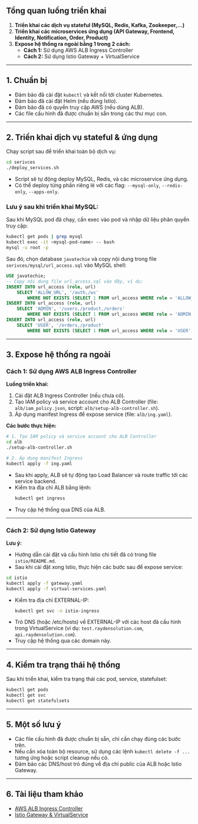## Tổng quan luồng triển khai

1. **Triển khai các dịch vụ stateful (MySQL, Redis, Kafka, Zookeeper,...)**
2. **Triển khai các microservices ứng dụng (API Gateway, Frontend, Identity, Notification, Order, Product)**
3. **Expose hệ thống ra ngoài bằng 1 trong 2 cách:**
   - **Cách 1:** Sử dụng AWS ALB Ingress Controller
   - **Cách 2:** Sử dụng Istio Gateway + VirtualService

---

## 1. Chuẩn bị

- Đảm bảo đã cài đặt `kubectl` và kết nối tới cluster Kubernetes.
- Đảm bảo đã cài đặt Helm (nếu dùng Istio).
- Đảm bảo đã có quyền truy cập AWS (nếu dùng ALB).
- Các file cấu hình đã được chuẩn bị sẵn trong các thư mục con.

---

## 2. Triển khai dịch vụ stateful & ứng dụng

Chạy script sau để triển khai toàn bộ dịch vụ:

```bash
cd serivces
./deploy_services.sh
```

- Script sẽ tự động deploy MySQL, Redis, và các microservice ứng dụng.
- Có thể deploy từng phần riêng lẻ với các flag: `--mysql-only`, `--redis-only`, `--apps-only`.

### **Lưu ý sau khi triển khai MySQL:**

Sau khi MySQL pod đã chạy, cần exec vào pod và nhập dữ liệu phân quyền truy cập:

```bash
kubectl get pods | grep mysql
kubectl exec -it <mysql-pod-name> -- bash
mysql -u root -p
```

Sau đó, chọn database `javatechie` và copy nội dung trong file `serivces/mysql/url_access.sql` vào MySQL shell:

```sql
USE javatechie;
-- Copy nội dung file url_access.sql vào đây, ví dụ:
INSERT INTO url_access (role, url)
    SELECT 'ALLOW_URL', '/auth,/ws'
        WHERE NOT EXISTS (SELECT 1 FROM url_access WHERE role = 'ALLOW_URL');
INSERT INTO url_access (role, url)
    SELECT 'ADMIN', '/users,/product,/orders'
        WHERE NOT EXISTS (SELECT 1 FROM url_access WHERE role = 'ADMIN');
INSERT INTO url_access (role, url)
    SELECT 'USER', '/orders,/product'
        WHERE NOT EXISTS (SELECT 1 FROM url_access WHERE role = 'USER');
```

---

## 3. Expose hệ thống ra ngoài

### Cách 1: Sử dụng AWS ALB Ingress Controller

**Luồng triển khai:**
1. Cài đặt ALB Ingress Controller (nếu chưa có).
2. Tạo IAM policy và service account cho ALB Controller (file: `alb/iam_policy.json`, script: `alb/setup-alb-controller.sh`).
3. Áp dụng manifest Ingress để expose service (file: `alb/ing.yaml`).

**Các bước thực hiện:**

```bash
# 1. Tạo IAM policy và service account cho ALB Controller
cd alb
./setup-alb-controller.sh

# 2. Áp dụng manifest Ingress
kubectl apply -f ing.yaml
```

- Sau khi apply, ALB sẽ tự động tạo Load Balancer và route traffic tới các service backend.
- Kiểm tra địa chỉ ALB bằng lệnh:
  ```bash
  kubectl get ingress
  ```
- Truy cập hệ thống qua DNS của ALB.

---

### Cách 2: Sử dụng Istio Gateway

**Lưu ý:**
- Hướng dẫn cài đặt và cấu hình Istio chi tiết đã có trong file `istio/README.md`.
- Sau khi cài đặt xong Istio, thực hiện các bước sau để expose service:

```bash
cd istio
kubectl apply -f gateway.yaml
kubectl apply -f virtual-services.yaml
```

- Kiểm tra địa chỉ EXTERNAL-IP:
  ```bash
  kubectl get svc -n istio-ingress
  ```
- Trỏ DNS (hoặc /etc/hosts) về EXTERNAL-IP với các host đã cấu hình trong VirtualService (ví dụ: `test.raydensolution.com`, `api.raydensolution.com`).
- Truy cập hệ thống qua các domain này.

---

## 4. Kiểm tra trạng thái hệ thống

Sau khi triển khai, kiểm tra trạng thái các pod, service, statefulset:

```bash
kubectl get pods
kubectl get svc
kubectl get statefulsets
```

---

## 5. Một số lưu ý

- Các file cấu hình đã được chuẩn bị sẵn, chỉ cần chạy đúng các bước trên.
- Nếu cần xóa toàn bộ resource, sử dụng các lệnh `kubectl delete -f ...` tương ứng hoặc script cleanup nếu có.
- Đảm bảo các DNS/host trỏ đúng về địa chỉ public của ALB hoặc Istio Gateway.

---

## 6. Tài liệu tham khảo

- [AWS ALB Ingress Controller](https://kubernetes-sigs.github.io/aws-load-balancer-controller/latest/)
- [Istio Gateway & VirtualService](https://istio.io/latest/docs/tasks/traffic-management/ingress/ingress-control/)


